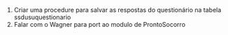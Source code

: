 1. Criar uma procedure para salvar as respostas do questionário na tabela ssdusuquestionario
2. Falar com o Wagner para port ao modulo de ProntoSocorro
